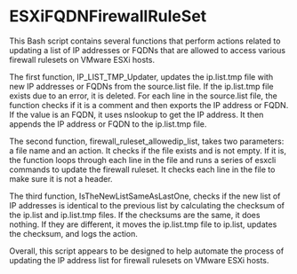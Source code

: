 # ESXiFQDNFirewallRuleSet


This Bash script contains several functions that perform actions related to updating a list of IP addresses or FQDNs that are allowed to access various firewall rulesets on VMware ESXi hosts.

The first function, IP_LIST_TMP_Updater, updates the ip.list.tmp file with new IP addresses or FQDNs from the source.list file. If the ip.list.tmp file exists due to an error, it is deleted. For each line in the source.list file, the function checks if it is a comment and then exports the IP address or FQDN. If the value is an FQDN, it uses nslookup to get the IP address. It then appends the IP address or FQDN to the ip.list.tmp file.

The second function, firewall_ruleset_allowedip_list, takes two parameters: a file name and an action. It checks if the file exists and is not empty. If it is, the function loops through each line in the file and runs a series of esxcli commands to update the firewall ruleset. It checks each line in the file to make sure it is not a header.

The third function, IsTheNewListSameAsLastOne, checks if the new list of IP addresses is identical to the previous list by calculating the checksum of the ip.list and ip.list.tmp files. If the checksums are the same, it does nothing. If they are different, it moves the ip.list.tmp file to ip.list, updates the checksum, and logs the action.

Overall, this script appears to be designed to help automate the process of updating the IP address list for firewall rulesets on VMware ESXi hosts.
